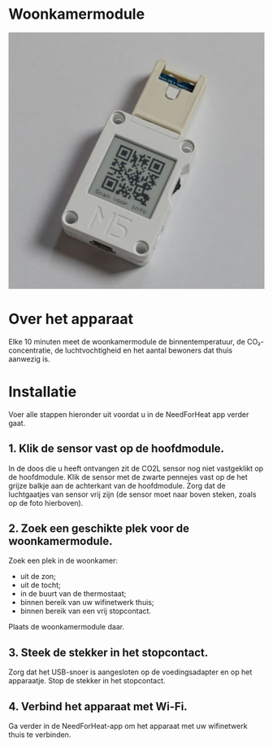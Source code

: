 # Woonkamermodule

![apparaat](../assets/device.jpg)

# Over het apparaat

Elke 10 minuten meet de woonkamermodule de binnentemperatuur, de CO₂-concentratie, de luchtvochtigheid en het aantal bewoners dat thuis aanwezig is.
        
# Installatie

Voer alle stappen hieronder uit voordat u in de NeedForHeat app verder gaat.

## 1. Klik de sensor vast op de hoofdmodule.

In de doos die u heeft ontvangen zit de CO2L sensor nog niet vastgeklikt op de hoofdmodule. Klik de sensor met de zwarte pennejes vast op de het grijze balkje aan de achterkant van de hoofdmodule. Zorg dat de luchtgaatjes van sensor vrij zijn (de sensor moet naar boven steken, zoals op de foto hierboven).
## 2. Zoek een geschikte plek voor de woonkamermodule.

Zoek een plek in de woonkamer:
- uit de zon;
- uit de tocht;
- in de buurt van de thermostaat;
- binnen bereik van uw wifinetwerk thuis;
- binnen bereik van een vrij stopcontact.

Plaats de woonkamermodule daar.

## 3. Steek de stekker in het stopcontact.

Zorg dat het USB-snoer is aangesloten op de voedingsadapter en op het apparaatje. Stop de stekker in het stopcontact.

## 4. Verbind het apparaat met Wi-Fi.

Ga verder in de NeedForHeat-app om het apparaat met uw wifinetwerk thuis te verbinden.
